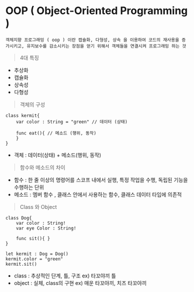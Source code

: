 # OOP ( Object-Oriented Programming )

```
객체지향 프로그래밍 ( oop ) 이란 캡슐화, 다형성, 상속 을 이용하여 코드의 재사용을 증가시키고, 유지보수를 감소시키는 장점을 얻기 위해서 객체들을 연결시켜 프로그래밍 하는 것
```
> 4대 특징
- 추상화
- 캡슐화
- 상속성
- 다형성

> 객체의 구성
```
class kermit{
	var color : String = "green" // 데이터 (상태)
	
	func eat(){ // 메소드 (행위, 동작)
	}
}
```
- 객체 : 데이터(상태) + 메소드(행위, 동작)

> 함수와 메소드의 차이
- 함수 : 한 줄 이상의 명령어를 스코프 내에서 실행, 특정 작업을 수행, 독립된 기능을 수행하는 단위
- 메소드 : 멤버 함수 , 클래스 안에서 사용하는 함수, 클래스 데이터 타입에 의존적

> Class 와 Object
```
class Dog{
	var color : String!
	var eye Color : String!
	
	func sit(){ }
}

let kermit : Dog = Dog()
kermit.color = "green"
kermit.sit()
```
- class : 추상적인 단계, 틀, 구조 ex) 타꼬야끼 틀
- object : 실체, class의 구현 ex) 매운 타꼬야끼, 치즈 타꼬야끼
